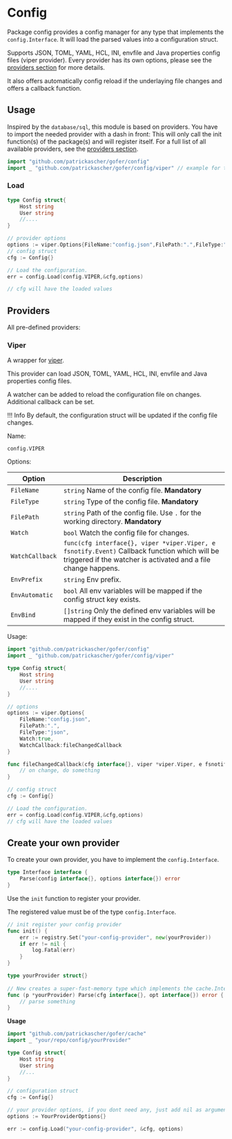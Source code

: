 # Config

Package config provides a config manager for any type that implements the `config.Interface`. It will load the parsed
values into a configuration struct.

Supports JSON, TOML, YAML, HCL, INI, envfile and Java properties config files (viper provider). Every provider has its
own options, please see the [providers section](config.md#providers) for more details.

It also offers automatically config reload if the underlaying file changes and offers a callback function.

## Usage

Inspired by the `database/sql`, this module is based on providers. You have to import the needed provider with a dash in
front:
This will only call the init function(s) of the package(s) and will register itself. For a full list of all available
providers, see the [providers section](config.md#providers).

```go 
import "github.com/patrickascher/gofer/config"
import _ "github.com/patrickascher/gofer/config/viper" // example for the viper provider
```

### Load

``` go
type Config struct{
    Host string
    User string
    //....
}

// provider options
options := viper.Options{FileName:"config.json",FilePath:".",FileType:"json"}
// config struct
cfg := Config{}

// Load the configuration.
err = config.Load(config.VIPER,&cfg,options)

// cfg will have the loaded values

```

## Providers

All pre-defined providers:

### Viper

A wrapper for [viper](https://github.com/spf13/viper).

This provider can load JSON, TOML, YAML, HCL, INI, envfile and Java properties config files.

A watcher can be added to reload the configuration file on changes. Additional callback can be set.

!!! Info By default, the configuration struct will be updated if the config file changes.

Name:

`config.VIPER`

Options:

| Option      | Description                          |
| ----------- | ------------------------------------ |
| `FileName`       | `string` Name of the config file. **Mandatory**  |
| `FileType`       | `string` Type of the config file. **Mandatory**  |
| `FilePath`       | `string` Path of the config file. Use `.` for the working directory. **Mandatory**  |
| `Watch`       | `bool` Watch the config file for changes.  |
| `WatchCallback`       | `func(cfg interface{}, viper *viper.Viper, e fsnotify.Event)` Callback function which will be triggered if the watcher is activated and a file change happens.  |
| `EnvPrefix`       | `string` Env prefix.  |
| `EnvAutomatic`       | `bool` All env variables will be mapped if the config struct key exists.  |
| `EnvBind`       | `[]string` Only the defined env variables will be mapped if they exist in the config struct.  |

Usage:

```go 
import "github.com/patrickascher/gofer/config"
import _ "github.com/patrickascher/gofer/config/viper"

type Config struct{
    Host string
    User string
    //....
}

// options
options := viper.Options{
    FileName:"config.json",
    FilePath:".",
    FileType:"json",
    Watch:true,
    WatchCallback:fileChangedCallback
}

func fileChangedCallback(cfg interface{}, viper *viper.Viper, e fsnotify.Event){
    // on change, do something
}

// config struct
cfg := Config{}

// Load the configuration.
err = config.Load(config.VIPER,&cfg,options)
// cfg will have the loaded values


```

## Create your own provider

To create your own provider, you have to implement the `config.Interface`.

```go
type Interface interface {
	Parse(config interface{}, options interface{}) error
}
```

Use the `init` function to register your provider.

The registered value must be of the type `config.Interface`.

```go 
// init register your config provider
func init() {
	err := registry.Set("your-config-provider", new(yourProvider))
    if err != nil {
    	log.Fatal(err)
    }
}

type yourProvider struct{}
	
// New creates a super-fast-memory type which implements the cache.Interface.
func (p *yourProvider) Parse(cfg interface{}, opt interface{}) error {
    // parse something
}
```

**Usage**

```go 
import "github.com/patrickascher/gofer/cache"
import _ "your/repo/config/yourProvider"

type Config struct{
    Host string
    User string
    //...
}

// configuration struct
cfg := Config{}

// your provider options, if you dont need any, just add nil as argument.
options := YourProviderOptions{}

err := config.Load("your-config-provider", &cfg, options)
```

